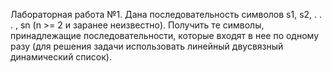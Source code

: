 Лабораторная работа №1.
Дана последовательность символов s1, s2, . . . , sn (n >= 2 и
заранее неизвестно). Получить те символы, принадлежащие
последовательности, которые входят в нее по одному разу (для
решения задачи использовать линейный двусвязный динамический
список).
